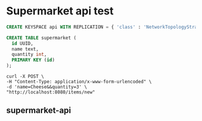 # Supermarket api test

```sql
CREATE KEYSPACE api WITH REPLICATION = { 'class' : 'NetworkTopologyStrategy', 'eu-west' : 1 };

CREATE TABLE supermarket (
  id UUID,
  name text,
  quantity int,
  PRIMARY KEY (id)
);
```

```shell
curl -X POST \
-H "Content-Type: application/x-www-form-urlencoded" \
-d 'name=Cheese&&quantity=3' \
"http://localhost:8080/items/new"
```

## supermarket-api
